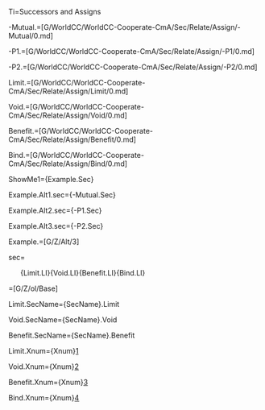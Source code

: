 Ti=Successors and Assigns

-Mutual.=[G/WorldCC/WorldCC-Cooperate-CmA/Sec/Relate/Assign/-Mutual/0.md]

-P1.=[G/WorldCC/WorldCC-Cooperate-CmA/Sec/Relate/Assign/-P1/0.md]

-P2.=[G/WorldCC/WorldCC-Cooperate-CmA/Sec/Relate/Assign/-P2/0.md]


Limit.=[G/WorldCC/WorldCC-Cooperate-CmA/Sec/Relate/Assign/Limit/0.md]

Void.=[G/WorldCC/WorldCC-Cooperate-CmA/Sec/Relate/Assign/Void/0.md]

Benefit.=[G/WorldCC/WorldCC-Cooperate-CmA/Sec/Relate/Assign/Benefit/0.md]

Bind.=[G/WorldCC/WorldCC-Cooperate-CmA/Sec/Relate/Assign/Bind/0.md]

ShowMe1={Example.Sec}

Example.Alt1.sec={-Mutual.Sec}

Example.Alt2.sec={-P1.Sec}

Example.Alt3.sec={-P2.Sec}

Example.=[G/Z/Alt/3]

sec=<ol>{Limit.LI}{Void.LI}{Benefit.LI}{Bind.LI}</ol>

=[G/Z/ol/Base]

Limit.SecName={SecName}.Limit

Void.SecName={SecName}.Void

Benefit.SecName={SecName}.Benefit

Limit.Xnum={Xnum}<a href="#Assign.Limit.sec">1</a>

Void.Xnum={Xnum}<a href="#Assign.Void.sec">2</a>

Benefit.Xnum={Xnum}<a href="#Assign.Benefit.sec">3</a>

Bind.Xnum={Xnum}<a href="#Assign.Bind.sec">4</a>
